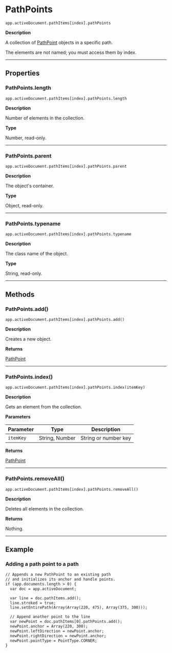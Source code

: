# PathPoints

`app.activeDocument.pathItems[index].pathPoints`

**Description**

A collection of [PathPoint](./PathPoint.md) objects in a specific path.

The elements are not named; you must access them by index.

---

## Properties

### PathPoints.length

`app.activeDocument.pathItems[index].pathPoints.length`

**Description**

Number of elements in the collection.

**Type**

Number, read-only.

---

### PathPoints.parent

`app.activeDocument.pathItems[index].pathPoints.parent`

**Description**

The object's container.

**Type**

Object, read-only.

---

### PathPoints.typename

`app.activeDocument.pathItems[index].pathPoints.typename`

**Description**

The class name of the object.

**Type**

String, read-only.

---

## Methods

### PathPoints.add()

`app.activeDocument.pathItems[index].pathPoints.add()`

**Description**

Creates a new object.

**Returns**

[PathPoint](./PathPoint.md)

---

### PathPoints.index()

`app.activeDocument.pathItems[index].pathPoints.index(itemKey)`

**Description**

Gets an element from the collection.

**Parameters**

| Parameter   | Type           | Description          |
|-------------|----------------|----------------------|
| `itemKey`   | String, Number | String or number key |

**Returns**

[PathPoint](./PathPoint.md)

---

### PathPoints.removeAll()

`app.activeDocument.pathItems[index].pathPoints.removeAll()`

**Description**

Deletes all elements in the collection.

**Returns**

Nothing.

---

## Example

### Adding a path point to a path

```default
// Appends a new PathPoint to an existing path
// and initializes its anchor and handle points.
if (app.documents.length > 0) {
  var doc = app.activeDocument;

  var line = doc.pathItems.add();
  line.stroked = true;
  line.setEntirePath(Array(Array(220, 475), Array(375, 300)));

  // Append another point to the line
  var newPoint = doc.pathItems[0].pathPoints.add();
  newPoint.anchor = Array(220, 300);
  newPoint.leftDirection = newPoint.anchor;
  newPoint.rightDirection = newPoint.anchor;
  newPoint.pointType = PointType.CORNER;
}
```
